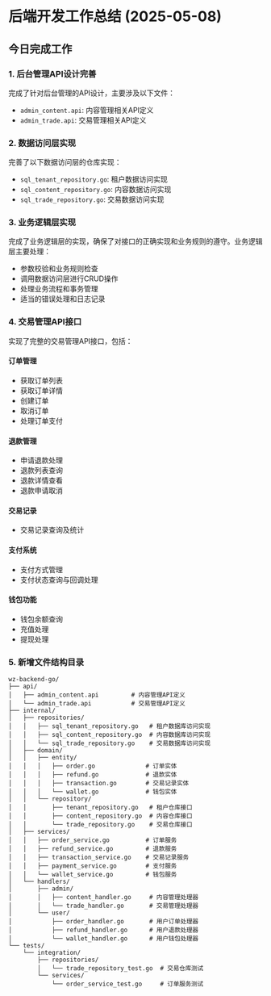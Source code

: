 # 后端开发工作总结 (2025-05-08)

## 今日完成工作

### 1. 后台管理API设计完善

完成了针对后台管理的API设计，主要涉及以下文件：
- `admin_content.api`: 内容管理相关API定义
- `admin_trade.api`: 交易管理相关API定义

### 2. 数据访问层实现

完善了以下数据访问层的仓库实现：
- `sql_tenant_repository.go`: 租户数据访问实现
- `sql_content_repository.go`: 内容数据访问实现
- `sql_trade_repository.go`: 交易数据访问实现

### 3. 业务逻辑层实现

完成了业务逻辑层的实现，确保了对接口的正确实现和业务规则的遵守。业务逻辑层主要处理：
- 参数校验和业务规则检查
- 调用数据访问层进行CRUD操作
- 处理业务流程和事务管理
- 适当的错误处理和日志记录

### 4. 交易管理API接口

实现了完整的交易管理API接口，包括：

#### 订单管理
- 获取订单列表
- 获取订单详情
- 创建订单
- 取消订单
- 处理订单支付

#### 退款管理
- 申请退款处理
- 退款列表查询
- 退款详情查看
- 退款申请取消

#### 交易记录
- 交易记录查询及统计

#### 支付系统
- 支付方式管理
- 支付状态查询与回调处理

#### 钱包功能
- 钱包余额查询
- 充值处理
- 提现处理

### 5. 新增文件结构目录

```
wz-backend-go/
├── api/
│   ├── admin_content.api         # 内容管理API定义
│   └── admin_trade.api           # 交易管理API定义
├── internal/
│   ├── repositories/
│   │   ├── sql_tenant_repository.go   # 租户数据库访问实现
│   │   ├── sql_content_repository.go  # 内容数据库访问实现
│   │   └── sql_trade_repository.go    # 交易数据库访问实现
│   ├── domain/
│   │   ├── entity/
│   │   │   ├── order.go              # 订单实体
│   │   │   ├── refund.go             # 退款实体
│   │   │   ├── transaction.go        # 交易记录实体
│   │   │   └── wallet.go             # 钱包实体
│   │   └── repository/
│   │       ├── tenant_repository.go   # 租户仓库接口
│   │       ├── content_repository.go  # 内容仓库接口
│   │       └── trade_repository.go    # 交易仓库接口
│   ├── services/
│   │   ├── order_service.go          # 订单服务
│   │   ├── refund_service.go         # 退款服务
│   │   ├── transaction_service.go    # 交易记录服务
│   │   ├── payment_service.go        # 支付服务
│   │   └── wallet_service.go         # 钱包服务
│   └── handlers/
│       ├── admin/
│       │   ├── content_handler.go     # 内容管理处理器
│       │   └── trade_handler.go       # 交易管理处理器
│       └── user/
│           ├── order_handler.go       # 用户订单处理器
│           ├── refund_handler.go      # 用户退款处理器
│           └── wallet_handler.go      # 用户钱包处理器
└── tests/
    └── integration/
        ├── repositories/
        │   └── trade_repository_test.go  # 交易仓库测试
        └── services/
            └── order_service_test.go     # 订单服务测试
```